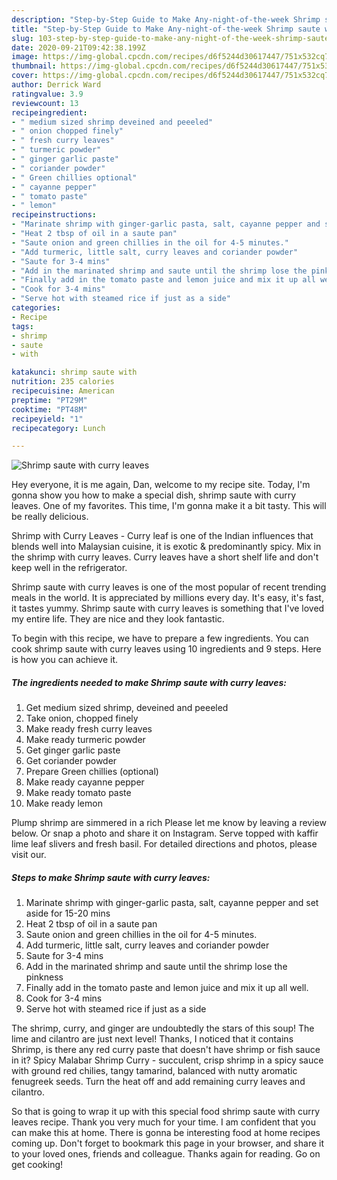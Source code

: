 ```yaml
---
description: "Step-by-Step Guide to Make Any-night-of-the-week Shrimp saute with curry leaves"
title: "Step-by-Step Guide to Make Any-night-of-the-week Shrimp saute with curry leaves"
slug: 103-step-by-step-guide-to-make-any-night-of-the-week-shrimp-saute-with-curry-leaves
date: 2020-09-21T09:42:38.199Z
image: https://img-global.cpcdn.com/recipes/d6f5244d30617447/751x532cq70/shrimp-saute-with-curry-leaves-recipe-main-photo.jpg
thumbnail: https://img-global.cpcdn.com/recipes/d6f5244d30617447/751x532cq70/shrimp-saute-with-curry-leaves-recipe-main-photo.jpg
cover: https://img-global.cpcdn.com/recipes/d6f5244d30617447/751x532cq70/shrimp-saute-with-curry-leaves-recipe-main-photo.jpg
author: Derrick Ward
ratingvalue: 3.9
reviewcount: 13
recipeingredient:
- " medium sized shrimp deveined and peeeled"
- " onion chopped finely"
- " fresh curry leaves"
- " turmeric powder"
- " ginger garlic paste"
- " coriander powder"
- " Green chillies optional"
- " cayanne pepper"
- " tomato paste"
- " lemon"
recipeinstructions:
- "Marinate shrimp with ginger-garlic pasta, salt, cayanne pepper and set aside for 15-20 mins"
- "Heat 2 tbsp of oil in a saute pan"
- "Saute onion and green chillies in the oil for 4-5 minutes."
- "Add turmeric, little salt, curry leaves and coriander powder"
- "Saute for 3-4 mins"
- "Add in the marinated shrimp and saute until the shrimp lose the pinkness"
- "Finally add in the tomato paste and lemon juice and mix it up all well."
- "Cook for 3-4 mins"
- "Serve hot with steamed rice if just as a side"
categories:
- Recipe
tags:
- shrimp
- saute
- with

katakunci: shrimp saute with 
nutrition: 235 calories
recipecuisine: American
preptime: "PT29M"
cooktime: "PT48M"
recipeyield: "1"
recipecategory: Lunch

---
```



![Shrimp saute with curry leaves](https://img-global.cpcdn.com/recipes/d6f5244d30617447/751x532cq70/shrimp-saute-with-curry-leaves-recipe-main-photo.jpg)

Hey everyone, it is me again, Dan, welcome to my recipe site. Today, I'm gonna show you how to make a special dish, shrimp saute with curry leaves. One of my favorites. This time, I'm gonna make it a bit tasty. This will be really delicious.

Shrimp with Curry Leaves - Curry leaf is one of the Indian influences that blends well into Malaysian cuisine, it is exotic &amp; predominantly spicy. Mix in the shrimp with curry leaves. Curry leaves have a short shelf life and don&#39;t keep well in the refrigerator.

Shrimp saute with curry leaves is one of the most popular of recent trending meals in the world. It is appreciated by millions every day. It's easy, it's fast, it tastes yummy. Shrimp saute with curry leaves is something that I've loved my entire life. They are nice and they look fantastic.


To begin with this recipe, we have to prepare a few ingredients. You can cook shrimp saute with curry leaves using 10 ingredients and 9 steps. Here is how you can achieve it.

<!--inarticleads1-->

##### The ingredients needed to make Shrimp saute with curry leaves:

1. Get  medium sized shrimp, deveined and peeeled
1. Take  onion, chopped finely
1. Make ready  fresh curry leaves
1. Make ready  turmeric powder
1. Get  ginger garlic paste
1. Get  coriander powder
1. Prepare  Green chillies (optional)
1. Make ready  cayanne pepper
1. Make ready  tomato paste
1. Make ready  lemon


Plump shrimp are simmered in a rich Please let me know by leaving a review below. Or snap a photo and share it on Instagram. Serve topped with kaffir lime leaf slivers and fresh basil. For detailed directions and photos, please visit our. 

<!--inarticleads2-->

##### Steps to make Shrimp saute with curry leaves:

1. Marinate shrimp with ginger-garlic pasta, salt, cayanne pepper and set aside for 15-20 mins
1. Heat 2 tbsp of oil in a saute pan
1. Saute onion and green chillies in the oil for 4-5 minutes.
1. Add turmeric, little salt, curry leaves and coriander powder
1. Saute for 3-4 mins
1. Add in the marinated shrimp and saute until the shrimp lose the pinkness
1. Finally add in the tomato paste and lemon juice and mix it up all well.
1. Cook for 3-4 mins
1. Serve hot with steamed rice if just as a side


The shrimp, curry, and ginger are undoubtedly the stars of this soup! The lime and cilantro are just next level! Thanks, I noticed that it contains Shrimp, is there any red curry paste that doesn&#39;t have shrimp or fish sauce in it? Spicy Malabar Shrimp Curry - succulent, crisp shrimp in a spicy sauce with ground red chilies, tangy tamarind, balanced with nutty aromatic fenugreek seeds. Turn the heat off and add remaining curry leaves and cilantro. 

So that is going to wrap it up with this special food shrimp saute with curry leaves recipe. Thank you very much for your time. I am confident that you can make this at home. There is gonna be interesting food at home recipes coming up. Don't forget to bookmark this page in your browser, and share it to your loved ones, friends and colleague. Thanks again for reading. Go on get cooking!
